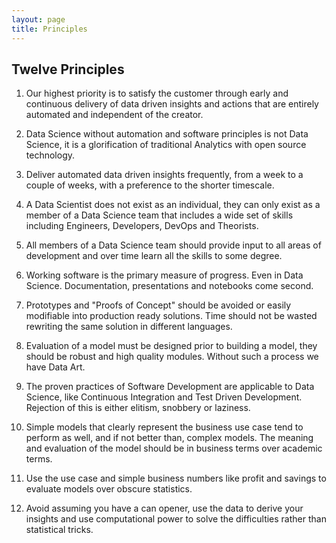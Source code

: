```yaml
---
layout: page
title: Principles
---
```


## Twelve Principles

1. Our highest priority is to satisfy the customer through early and continuous delivery of data driven insights and actions that are entirely automated and independent of the creator.

2. Data Science without automation and software principles is not Data Science, it is a glorification of traditional Analytics with open source technology.

3. Deliver automated data driven insights frequently, from a week to a couple of weeks, with a preference to the shorter timescale.

4. A Data Scientist does not exist as an individual, they can only exist as a member of a Data Science team that includes a wide set of skills including Engineers, Developers, DevOps and Theorists.

5. All members of a Data Science team should provide input to all areas of development and over
time learn all the skills to some degree.

6. Working software is the primary measure of progress.
Even in Data Science. Documentation, presentations and notebooks come second.

7. Prototypes and "Proofs of Concept" should be avoided or easily modifiable into production ready solutions.  Time should not be wasted rewriting the same solution in different languages.

8. Evaluation of a model must be designed prior to building a model, they should be robust and high quality modules.  Without such a process we have Data Art.

9. The proven practices of Software Development are applicable to Data Science, like Continuous Integration and
Test Driven Development. Rejection of this is either elitism, snobbery or laziness.

10. Simple models that clearly represent the business use case tend to perform as well, and if not better than, complex models. The meaning and evaluation of the model should be in business terms over academic terms.

11. Use the use case and simple business numbers like profit and savings to evaluate models over obscure statistics.

12. Avoid assuming you have a can opener, use the data to derive your insights and use computational power to solve the difficulties rather than statistical tricks.